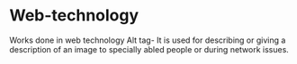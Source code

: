 # Web-technology
Works done in web technology
Alt tag- It is used for describing or giving a description of an image to specially abled people or during network issues. 

